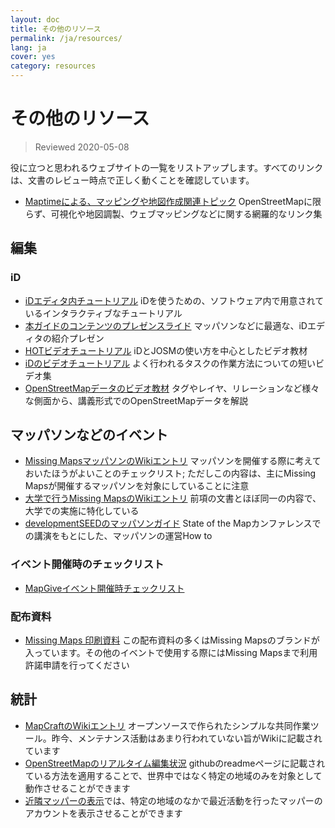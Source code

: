 ```yaml
---
layout: doc
title: その他のリソース
permalink: /ja/resources/
lang: ja
cover: yes
category: resources
---
```


# その他のリソース

> Reviewed 2020-05-08

役に立つと思われるウェブサイトの一覧をリストアップします。すべてのリンクは、文書のレビュー時点で正しく動くことを確認しています。

  * [Maptimeによる、マッピングや地図作成関連トピック](http://maptime.io/lessons-resources/) OpenStreetMapに限らず、可視化や地図調製、ウェブマッピングなどに関する網羅的なリンク集


## 編集

### iD

  * [iDエディタ内チュートリアル](http://www.openstreetmap.org/edit?editor=id#walkthrough=true) iDを使うための、ソフトウェア内で用意されているインタラクティブなチュートリアル
  * [本ガイドのコンテンツのプレゼンスライド](/files/iD-editor-training.pptx) マッパソンなどに最適な、iDエディタの紹介プレゼン
  * [HOTビデオチュートリアル](https://www.youtube.com/playlist?list=PLb9506_-6FMHULD9iDUAh-4qpxKdVspnD) iDとJOSMの使い方を中心としたビデオ教材
  * [iDのビデオチュートリアル](https://www.sjtdelfs.de/wordpress/?page_id=84) よく行われるタスクの作業方法についての短いビデオ集
  * [OpenStreetMapデータのビデオ教材](https://www.youtube.com/playlist?list=PLqC3rFN6pDezPK0NifkGCSMop3vcXQEEU) タグやレイヤ、リレーションなど様々な側面から、講義形式でのOpenStreetMapデータを解説

## マッパソンなどのイベント

  * [Missing MapsマッパソンのWikiエントリ](http://wiki.openstreetmap.org/wiki/Missing_Maps_mapathons) マッパソンを開催する際に考えておいたほうがよいことのチェックリスト; ただしこの内容は、主にMissing Mapsが開催するマッパソンを対象にしていることに注意
  * [大学で行うMissing MapsのWikiエントリ](http://wiki.openstreetmap.org/wiki/Missing_Maps_mapathons:_for_students_and_universities) 前項の文書とほぼ同一の内容で、大学での実施に特化している
  * [developmentSEEDのマッパソンガイド](https://developmentseed.org/blog/2015/06/07/organizing-mapathons/) State of the Mapカンファレンスでの講演をもとにした、マッパソンの運営How to

### イベント開催時のチェックリスト

  * [MapGiveイベント開催時チェックリスト](https://mapgive.state.gov/box/#resources&event-checklist)

### 配布資料 

  * [Missing Maps 印刷資料](https://drive.google.com/drive/folders/0BwOZ7Miy-DQdZFBGYXJ2QWljLWM) この配布資料の多くはMissing Mapsのブランドが入っています。その他のイベントで使用する際にはMissing Mapsまで利用許諾申請を行ってください

## 統計

  * [MapCraftのWikiエントリ](https://wiki.openstreetmap.org/wiki/MapCraft) オープンソースで作られたシンプルな共同作業ツール。昨今、メンテナンス活動はあまり行われていない旨がWikiに記載されています
  * [OpenStreetMapのリアルタイム編集状況](https://github.com/osmlab/show-me-the-way) githubのreadmeページに記載されている方法を適用することで、世界中ではなく特定の地域のみを対象として動作させることができます
  * [近隣マッパーの表示](http://resultmaps.neis-one.org/oooc)では、特定の地域のなかで最近活動を行ったマッパーのアカウントを表示させることができます
